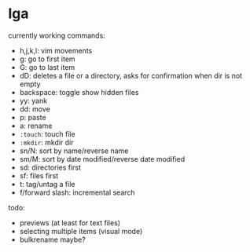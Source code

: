 # lga
currently working commands:
 - h,j,k,l: vim movements
 - g: go to first item
 - G: go to last item
 - dD: deletes a file or a directory, asks for confirmation when dir is not empty
 - backspace: toggle show hidden files
 - yy: yank
 - dd: move
 - p: paste
 - a: rename
 - `:touch`: touch file
 - `:mkdir`: mkdir dir
 - sn/N: sort by name/reverse name
 - sm/M: sort by date modified/reverse date modified
 - sd: directories first
 - sf: files first
 - t: tag/untag a file
 - f/forward slash: incremental search

todo:
 - previews (at least for text files)
 - selecting multiple items (visual mode)
 - bulkrename maybe?
